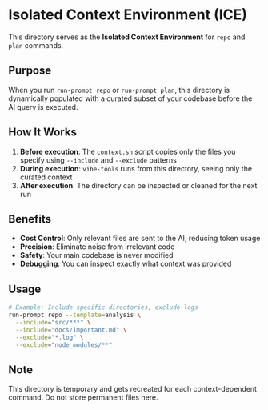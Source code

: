 # Isolated Context Environment (ICE)

This directory serves as the **Isolated Context Environment** for `repo` and `plan` commands.

## Purpose

When you run `run-prompt repo` or `run-prompt plan`, this directory is dynamically populated with a curated subset of your codebase before the AI query is executed.

## How It Works

1. **Before execution**: The `context.sh` script copies only the files you specify using `--include` and `--exclude` patterns
2. **During execution**: `vibe-tools` runs from this directory, seeing only the curated context
3. **After execution**: The directory can be inspected or cleaned for the next run

## Benefits

- **Cost Control**: Only relevant files are sent to the AI, reducing token usage
- **Precision**: Eliminate noise from irrelevant code
- **Safety**: Your main codebase is never modified
- **Debugging**: You can inspect exactly what context was provided

## Usage

```bash
# Example: Include specific directories, exclude logs
run-prompt repo --template=analysis \
  --include="src/***" \
  --include="docs/important.md" \
  --exclude="*.log" \
  --exclude="node_modules/**"
```

## Note

This directory is temporary and gets recreated for each context-dependent command. Do not store permanent files here.
